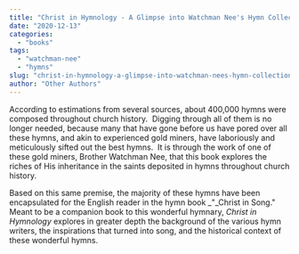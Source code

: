 ```yaml
---
title: "Christ in Hymnology - A Glimpse into Watchman Nee's Hymn Collection"
date: "2020-12-13"
categories: 
  - "books"
tags: 
  - "watchman-nee"
  - "hymns"
slug: "christ-in-hymnology-a-glimpse-into-watchman-nees-hymn-collection"
author: "Other Authors"
---
```


According to estimations from several sources, about 400,000 hymns were composed throughout church history.  Digging through all of them is no longer needed, because many that have gone before us have pored over all these hymns, and akin to experienced gold miners, have laboriously and meticulously sifted out the best hymns.  It is through the work of one of these gold miners, Brother Watchman Nee, that this book explores the riches of His inheritance in the saints deposited in hymns throughout church history. 

Based on this same premise, the majority of these hymns have been encapsulated for the English reader in the hymn book _"_Christ in Song."  Meant to be a companion book to this wonderful hymnary, _Christ in Hymnology_ explores in greater depth the background of the various hymn writers, the inspirations that turned into song, and the historical context of these wonderful hymns.
